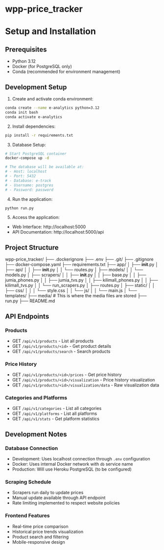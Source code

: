 # wpp-price_tracker

# Setup and Installation

## Prerequisites
- Python 3.12
- Docker (for PostgreSQL only)
- Conda (recommended for environment management)

## Development Setup

1. Create and activate conda environment:
```bash
conda create --name e-analytics python=3.12
conda init bash
conda activate e-analytics
```

2. Install dependencies:
```bash
pip install -r requirements.txt
```

3. Database Setup:
```bash
# Start PostgreSQL container
docker-compose up -d

# The database will be available at:
# - Host: localhost
# - Port: 5432
# - Database: e-track
# - Username: postgres
# - Password: password
```

4. Run the application:
```bash
python run.py
```

5. Access the application:
- Web Interface: http://localhost:5000
- API Documentation: http://localhost:5000/api

## Project Structure

wpp-price_tracker/
├── .dockerignore
├── .env
├── .git/
├── .gitignore
├── docker-compose.yaml
├── requirements.txt
├── app/
│   ├── __init__.py
│   ├── api/
│   │   ├── __init__.py
│   │   └── routes.py
│   ├── models/
│   │   └── models.py
│   ├── scrapers/
│   │   ├── __init__.py
│   │   ├── base.py
│   │   ├── jumia_phones.py
│   │   ├── jumia_tvs.py
│   │   ├── kilimall_phones.py
│   │   ├── kilimall_tvs.py
│   │   └── run_scrapers.py
│   ├── routes.py
│   ├── static/
│   │   ├── css/
│   │   │   └── style.css
│   │   └── js/
│   │       └── main.js
│   └── templates/
├── media/            # This is where the media files are stored
├── run.py
├── README.md

## API Endpoints

### Products
- GET `/api/v1/products` - List all products
- GET `/api/v1/products/<id>` - Get product details
- GET `/api/v1/products/search` - Search products

### Price History
- GET `/api/v1/products/<id>/prices` - Get price history
- GET `/api/v1/products/<id>/visualization` - Price history visualization
- GET `/api/v1/products/<id>/visualization/data` - Raw visualization data

### Categories and Platforms
- GET `/api/v1/categories` - List all categories
- GET `/api/v1/platforms` - List all platforms
- GET `/api/v1/stats` - Get platform statistics

## Development Notes

### Database Connection
- Development: Uses localhost connection through `.env` configuration
- Docker: Uses internal Docker network with `db` service name
- Production: Will use Heroku PostgreSQL (to be configured)

### Scraping Schedule
- Scrapers run daily to update prices
- Manual update available through API endpoint
- Rate limiting implemented to respect website policies

### Frontend Features
- Real-time price comparison
- Historical price trends visualization
- Product search and filtering
- Mobile-responsive design